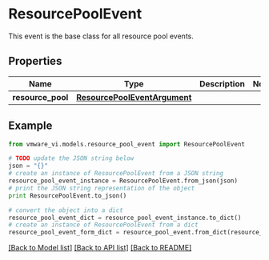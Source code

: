 # ResourcePoolEvent

This event is the base class for all resource pool events. 

## Properties
Name | Type | Description | Notes
------------ | ------------- | ------------- | -------------
**resource_pool** | [**ResourcePoolEventArgument**](ResourcePoolEventArgument.md) |  | 

## Example

```python
from vmware_vi.models.resource_pool_event import ResourcePoolEvent

# TODO update the JSON string below
json = "{}"
# create an instance of ResourcePoolEvent from a JSON string
resource_pool_event_instance = ResourcePoolEvent.from_json(json)
# print the JSON string representation of the object
print ResourcePoolEvent.to_json()

# convert the object into a dict
resource_pool_event_dict = resource_pool_event_instance.to_dict()
# create an instance of ResourcePoolEvent from a dict
resource_pool_event_form_dict = resource_pool_event.from_dict(resource_pool_event_dict)
```
[[Back to Model list]](../README.md#documentation-for-models) [[Back to API list]](../README.md#documentation-for-api-endpoints) [[Back to README]](../README.md)


